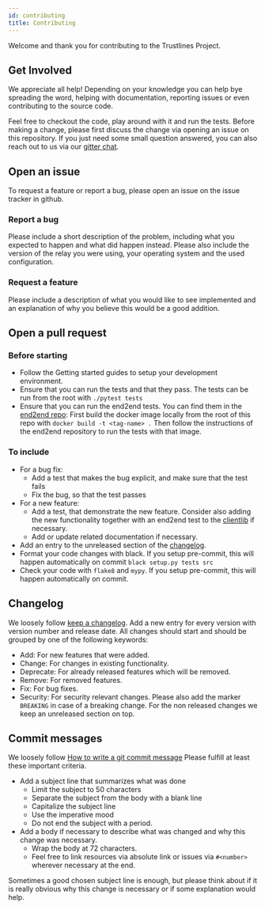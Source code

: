 ```yaml
---
id: contributing
title: Contributing
---
```


Welcome and thank you for contributing to the Trustlines Project.

## Get Involved

We appreciate all help! Depending on your knowledge you can help bye
spreading the word, helping with documentation, reporting issues or even contributing to the source code.

Feel free to checkout the code, play around with it and run the tests.
Before making a change, please first discuss the change via opening an issue on this
repository. If you just need some small question answered, you can also reach out to
us via our [gitter chat](https://gitter.im/trustlines/community).

## Open an issue
To request a feature or report a bug, please open an issue on the issue tracker in github.

### Report a bug

Please include a short description of the problem, including what you expected to happen and what did happen instead.
Please also include the version of the relay you were using, your operating system and the used configuration.

### Request a feature
Please include a description of what you would like to see implemented and an explanation of why you believe this would
 be a good addition.

## Open a pull request

### Before starting
- Follow the Getting started guides to setup your development environment.
- Ensure that you can run the tests and that they pass. The tests can be run from the root with
`./pytest tests`
- Ensure that you can run the end2end tests. You can find them in the
[end2end repo](https://github.com/trustlines-protocol/end2end):
  First build the docker image locally from the root of this repo with
  `docker build -t <tag-name> .`
  Then follow the instructions of the end2end repository to run the tests with that image.

### To include

- For a bug fix:
  - Add a test that makes the bug explicit, and make sure that the test fails
  - Fix the bug, so that the test passes
- For a new feature:
  - Add a test, that demonstrate the new feature. Consider also adding the new functionality
  together with an end2end test to the
    [clientlib](https://github.com/trustlines-protocol/clientlib) if necessary.
  - Add or update related documentation if necessary.
- Add an entry to the unreleased section of the [changelog](https://github.com/trustlines-protocol/relay/blob/master/CHANGELOG.rst).
- Format your code changes with black. If you setup pre-commit, this will happen automatically on commit
  `black setup.py tests src`
- Check your code with `flake8` and `mypy`. If you setup pre-commit, this will happen automatically on commit.

## Changelog
We loosely follow [keep a changelog](https://keepachangelog.com/en/0.3.0/).
Add a new entry for every version with version number and release date.
All changes should start and should be grouped by one of the following keywords:
   - Add: For new features that were added.
   - Change: For changes in existing functionality.
   - Deprecate: For already released features which will be removed.
   - Remove: For removed features.
   - Fix: For bug fixes.
   - Security: For security relevant changes.
Please also add the marker `BREAKING` in case of a breaking change.
For the non released changes we keep an unreleased section on top.


## Commit messages
We loosely follow [How to write a git commit message](https://chris.beams.io/posts/git-commit/)
Please fulfill at least these important criteria.

- Add a subject line that summarizes what was done
  - Limit the subject to 50 characters
  - Separate the subject from the body with a blank line
  - Capitalize the subject line
  - Use the imperative mood
  - Do not end the subject with a period.
- Add a body if necessary to describe what was changed and why this change was necessary.
  - Wrap the body at 72 characters.
  - Feel free to link resources via absolute link or issues via `#<number>` wherever necessary
    at the end.

Sometimes a good chosen subject line is enough, but please think about if it is really obvious why this change is necessary
or if some explanation would help.
